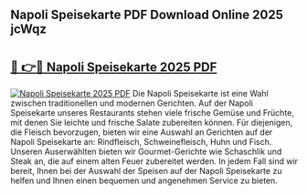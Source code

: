 ## Napoli Speisekarte PDF Download Online 2025 jcWqz

# <h2><a href="http://gcaxl1j.nevu.top/?p=Napoli+Speisekarte">🔗 👉🔴 Napoli Speisekarte 2025 PDF</a></h2>

[![Napoli Speisekarte 2025 PDF](https://i.imgur.com/dBaPXMq.png)](http://gcaxl1j.nevu.top/?p=Napoli+Speisekarte)
Die Napoli Speisekarte ist eine Wahl zwischen traditionellen und modernen Gerichten. Auf der Napoli Speisekarte unseres Restaurants stehen viele frische Gemüse und Früchte, mit denen Sie leichte und frische Salate zubereiten können. Für diejenigen, die Fleisch bevorzugen, bieten wir eine Auswahl an Gerichten auf der Napoli Speisekarte an: Rindfleisch, Schweinefleisch, Huhn und Fisch. Unseren Auserwählten bieten wir Gourmet-Gerichte wie Schaschlik und Steak an, die auf einem alten Feuer zubereitet werden. In jedem Fall sind wir bereit, Ihnen bei der Auswahl der Speisen auf der Napoli Speisekarte zu helfen und Ihnen einen bequemen und angenehmen Service zu bieten.
